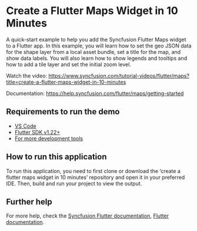 # Create a Flutter Maps Widget in 10 Minutes

A quick-start example to help you add the Syncfusion Flutter Maps widget to a Flutter app. In this example, you will learn how to set the geo JSON data for the shape layer from a local asset bundle, set a title for the map, and show data labels. You will also learn how to show legends and tooltips and how to add a tile layer and set the initial zoom level.

Watch the video: https://www.syncfusion.com/tutorial-videos/flutter/maps?title=create-a-flutter-maps-widget-in-10-minutes

Documentation: https://help.syncfusion.com/flutter/maps/getting-started

## Requirements to run the demo
* [VS Code](https://code.visualstudio.com/download)
* [Flutter SDK v1.22+](https://flutter.dev/docs/development/tools/sdk/overview)
* [For more development tools](https://flutter.dev/docs/development/tools/devtools/overview)

## How to run this application
To run this application, you need to first clone or download the ‘create a flutter maps widget in 10 minutes’ repository and open it in your preferred IDE. Then, build and run your project to view the output.

## Further help
For more help, check the [Syncfusion Flutter documentation](https://help.syncfusion.com/flutter/introduction/overview),
 [Flutter documentation](https://flutter.dev/docs/get-started/install).
